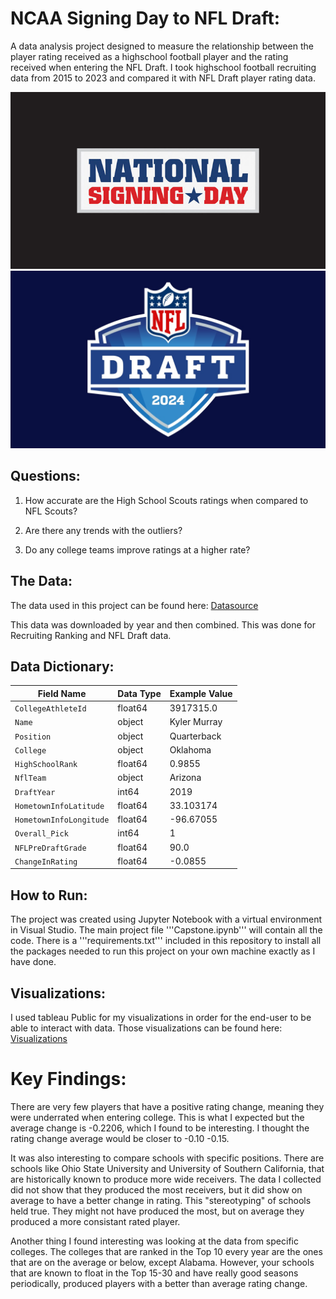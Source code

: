 
# NCAA Signing Day to NFL Draft:

A data analysis project designed to measure the relationship between the player rating received as a highschool football player and the rating received when entering the NFL Draft. I took highschool football recruiting data from 2015 to 2023 and compared it with NFL Draft player rating data.

![Signing Day](image-2.png) ![NFL Draft](image-1.png)

## Questions:

1. How accurate are the High School Scouts ratings when compared to NFL Scouts?

2. Are there any trends with the outliers?

3. Do any college teams improve ratings at a higher rate? 

## The Data:

The data used in this project can be found here: [Datasource](https://collegefootballdata.com/exporter)

This data was downloaded by year and then combined. This was done for Recruiting Ranking and NFL Draft data.

## Data Dictionary:

| Field Name              | Data Type | Example Value |
| ----------------------- | --------- | ------------- |
| `CollegeAthleteId`      | float64   | 3917315.0     |
| `Name`                  | object    | Kyler Murray  |
| `Position`              | object    | Quarterback   |
| `College`               | object    | Oklahoma      |
| `HighSchoolRank`        | float64   | 0.9855        |
| `NflTeam`               | object    | Arizona       |
| `DraftYear`             | int64     | 2019          |
| `HometownInfoLatitude`  | float64   | 33.103174     |
| `HometownInfoLongitude` | float64   | -96.67055     |
| `Overall_Pick`          | int64     | 1             |
| `NFLPreDraftGrade`      | float64   | 90.0          |
| `ChangeInRating`        | float64   | -0.0855       |

## How to Run:

The project was created using Jupyter Notebook with a virtual environment in Visual Studio. The main project file '''Capstone.ipynb''' will contain all the code. There is a '''requirements.txt''' included in this repository to install all the packages needed to run this project on your own machine exactly as I have done.

## Visualizations:

I used tableau Public for my visualizations in order for the end-user to be able to interact with data. Those visualizations can be found here:
[Visualizations](https://public.tableau.com/app/profile/brandon.hines5364/viz/NCAAtoDraftDashboard/Dashboard1?publish=yes)

# Key Findings:

There are very few players that have a positive rating change, meaning they were underrated when entering college. This is what I expected but the average change is -0.2206, which I found to be interesting. I thought the rating change average would be closer to -0.10 -0.15. 

It was also interesting to compare schools with specific positions. There are schools like Ohio State University and University of Southern California, that are historically known to produce more wide receivers. The data I collected did not show that they produced the most receivers, but it did show on average to have a better change in rating. This "stereotyping" of schools held true. They might not have produced the most, but on average they produced a more consistant rated player.

Another thing I found interesting was looking at the data from specific colleges. The colleges that are ranked in the Top 10 every year are the ones that are on the average or below, except Alabama. However, your schools that are known to float in the Top 15-30 and have really good seasons periodically, produced players with a better than average rating change. 


